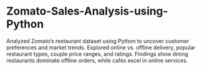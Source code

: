 # Zomato-Sales-Analysis-using-Python
Analyzed Zomato’s restaurant dataset using Python to uncover customer preferences and market trends. Explored online vs. offline delivery, popular restaurant types, couple price ranges, and ratings. Findings show dining restaurants dominate offline orders, while cafés excel in online services.
